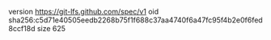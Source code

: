 version https://git-lfs.github.com/spec/v1
oid sha256:c5d71e40505eedb2268b75f1f688c37aa4740f6a47fc95f4b2e0f6fed8ccf18d
size 625
